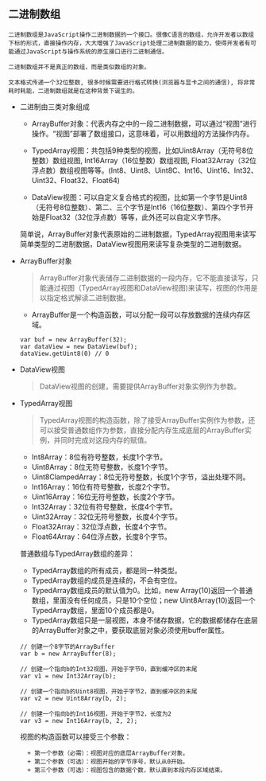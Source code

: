 ## 二进制数组  

    二进制数组是JavaScript操作二进制数据的一个接口。很像C语言的数组，允许开发者以数组下标的形式，直接操作内存，大大增强了JavaScript处理二进制数据的能力，使得开发者有可能通过JavaScript与操作系统的原生接口进行二进制通信。  

    二进制数组并不是真正的数组，而是类似数组的对象。    

    文本格式传递一个32位整数, 很多时候需要进行格式转换(浏览器与显卡之间的通信), 将非常耗时耗能，二进制数组就是在这种背景下诞生的。  

* 二进制由三类对象组成

    - ArrayBuffer对象：代表内存之中的一段二进制数据，可以通过“视图”进行操作。“视图”部署了数组接口，这意味着，可以用数组的方法操作内存。

    - TypedArray视图：共包括9种类型的视图，比如Uint8Array（无符号8位整数）数组视图, Int16Array（16位整数）数组视图, Float32Array（32位浮点数）数组视图等等。(Int8、Uint8、Uint8C、Int16、Uint16、Int32、Uint32、Float32、Float64)

    - DataView视图：可以自定义复合格式的视图，比如第一个字节是Uint8（无符号8位整数）、第二、三个字节是Int16（16位整数）、第四个字节开始是Float32（32位浮点数）等等，此外还可以自定义字节序。  

    简单说，ArrayBuffer对象代表原始的二进制数据，TypedArray视图用来读写简单类型的二进制数据，DataView视图用来读写复杂类型的二进制数据。


* ArrayBuffer对象

    > ArrayBuffer对象代表储存二进制数据的一段内存，它不能直接读写，只能通过视图（TypedArray视图和DataView视图)来读写，视图的作用是以指定格式解读二进制数据。

    - ArrayBuffer是一个构造函数，可以分配一段可以存放数据的连续内存区域。

    ```
    var buf = new ArrayBuffer(32);
    var dataView = new DataView(buf);
    dataView.getUint8(0) // 0
    ```

* DataView视图

    > DataView视图的创建，需要提供ArrayBuffer对象实例作为参数。

* TypedArray视图

    > TypedArray视图的构造函数，除了接受ArrayBuffer实例作为参数，还可以接受普通数组作为参数，直接分配内存生成底层的ArrayBuffer实例，并同时完成对这段内存的赋值。

    - Int8Array：8位有符号整数，长度1个字节。
    - Uint8Array：8位无符号整数，长度1个字节。
    - Uint8ClampedArray：8位无符号整数，长度1个字节，溢出处理不同。
    - Int16Array：16位有符号整数，长度2个字节。
    - Uint16Array：16位无符号整数，长度2个字节。
    - Int32Array：32位有符号整数，长度4个字节。
    - Uint32Array：32位无符号整数，长度4个字节。
    - Float32Array：32位浮点数，长度4个字节。
    - Float64Array：64位浮点数，长度8个字节。  

    普通数组与TypedArray数组的差异：  
    - TypedArray数组的所有成员，都是同一种类型。
    - TypedArray数组的成员是连续的，不会有空位。
    - TypedArray数组成员的默认值为0。比如，new Array(10)返回一个普通数组，里面没有任何成员，只是10个空位；new Uint8Array(10)返回一个TypedArray数组，里面10个成员都是0。
    - TypedArray数组只是一层视图，本身不储存数据，它的数据都储存在底层的ArrayBuffer对象之中，要获取底层对象必须使用buffer属性。

    ```
    // 创建一个8字节的ArrayBuffer
    var b = new ArrayBuffer(8);

    // 创建一个指向b的Int32视图，开始于字节0，直到缓冲区的末尾
    var v1 = new Int32Array(b);

    // 创建一个指向b的Uint8视图，开始于字节2，直到缓冲区的末尾
    var v2 = new Uint8Array(b, 2);

    // 创建一个指向b的Int16视图，开始于字节2，长度为2
    var v3 = new Int16Array(b, 2, 2);
    ```

    视图的构造函数可以接受三个参数：

        + 第一个参数（必需）：视图对应的底层ArrayBuffer对象。
        + 第二个参数（可选）：视图开始的字节序号，默认从0开始。
        + 第三个参数（可选）：视图包含的数据个数，默认直到本段内存区域结束。
